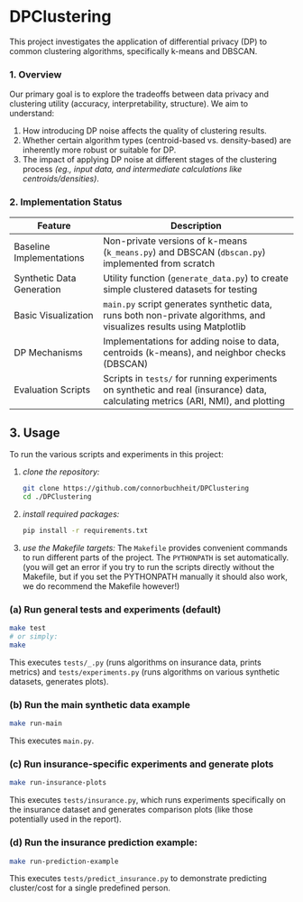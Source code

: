 # DPClustering

This project investigates the application of differential privacy (DP) to common clustering algorithms, specifically k-means and DBSCAN.

### 1. Overview

Our primary goal is to explore the tradeoffs between data privacy and clustering utility (accuracy, interpretability, structure). We aim to understand:

1. How introducing DP noise affects the quality of clustering results.
2. Whether certain algorithm types (centroid-based vs. density-based) are inherently more robust or suitable for DP.
3. The impact of applying DP noise at different stages of the clustering process *(eg., input data, and intermediate calculations like centroids/densities)*.

### 2. Implementation Status

| Feature                   | Description                                                                                                                    |
|---------------------------|--------------------------------------------------------------------------------------------------------------------------------|
| Baseline Implementations  | Non-private versions of k-means (`k_means.py`) and DBSCAN (`dbscan.py`) implemented from scratch                              |
| Synthetic Data Generation | Utility function (`generate_data.py`) to create simple clustered datasets for testing                                          |
| Basic Visualization       | `main.py` script generates synthetic data, runs both non-private algorithms, and visualizes results using Matplotlib           |
| DP Mechanisms             | Implementations for adding noise to data, centroids (k-means), and neighbor checks (DBSCAN)                                    |
| Evaluation Scripts        | Scripts in `tests/` for running experiments on synthetic and real (insurance) data, calculating metrics (ARI, NMI), and plotting |

## 3. Usage

To run the various scripts and experiments in this project:

1. *clone the repository:*

    ```bash
    git clone https://github.com/connorbuchheit/DPClustering
    cd ./DPClustering
    ```

2. *install required packages:*

    ```bash
    pip install -r requirements.txt
    ```

3. *use the Makefile targets:* The `Makefile` provides convenient commands to run different parts of the project. The `PYTHONPATH` is set automatically. (you will get an error if you try to run the scripts directly without the Makefile, but if you set the PYTHONPATH manually it should also work, we do recommend the Makefile however!)

### (a) Run general tests and experiments (default)

```bash
make test
# or simply:
make
```

This executes `tests/_.py` (runs algorithms on insurance data, prints metrics) and `tests/experiments.py` (runs algorithms on various synthetic datasets, generates plots).

### (b) Run the main synthetic data example

```bash
make run-main
```

This executes `main.py`.

### (c) Run insurance-specific experiments and generate plots

```bash
make run-insurance-plots
```

This executes `tests/insurance.py`, which runs experiments specifically on the insurance dataset and generates comparison plots (like those potentially used in the report).

### (d) Run the insurance prediction example:

```bash
make run-prediction-example
```

This executes `tests/predict_insurance.py` to demonstrate predicting cluster/cost for a single predefined person.